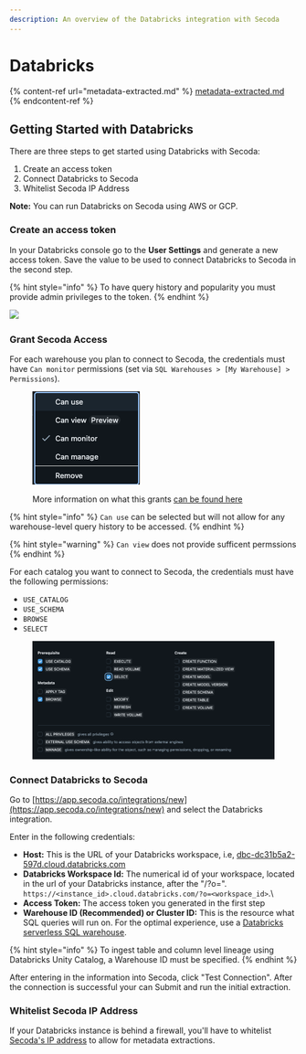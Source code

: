 ```yaml
---
description: An overview of the Databricks integration with Secoda
---
```


# Databricks

{% content-ref url="metadata-extracted.md" %}
[metadata-extracted.md](metadata-extracted.md)
{% endcontent-ref %}

## **Getting Started with Databricks** <a href="#h_3a4bfd6458" id="h_3a4bfd6458"></a>

There are three steps to get started using Databricks with Secoda:

1. Create an access token
2. Connect Databricks to Secoda
3. Whitelist Secoda IP Address

**Note:** You can run Databricks on Secoda using AWS or GCP.

### Create an access token

In your Databricks console go to the **User Settings** and generate a new access token. Save the value to be used to connect Databricks to Secoda in the second step.

{% hint style="info" %}
To have query history and popularity you must provide admin privileges to the token.
{% endhint %}

![](https://secoda-public-media-assets.s3.amazonaws.com/image%20\(12\)%20\(1\).png)

### Grant Secoda Access

For each warehouse you plan to connect to Secoda, the credentials must have `Can monitor` permissions (set via `SQL Warehouses > [My Warehouse] > Permissions`).&#x20;

<figure><img src="../../../.gitbook/assets/image (114).png" alt=""><figcaption><p>More information on what this grants <a href="https://docs.databricks.com/aws/en/security/auth/access-control#sql-warehouses">can be found here</a></p></figcaption></figure>

{% hint style="info" %}
`Can use` can be selected but will not allow for any warehouse-level query history to be accessed.
{% endhint %}

{% hint style="warning" %}
`Can view` does not provide sufficent permssions
{% endhint %}

For each catalog you want to connect to Secoda, the credentials must have the following permissions:

* `USE_CATALOG`
* `USE_SCHEMA`
* `BROWSE`
* `SELECT`

<figure><img src="../../../.gitbook/assets/image (113) (1).png" alt=""><figcaption></figcaption></figure>

### Connect Databricks to Secoda

Go to [https://app.secoda.co/integrations/new](https://app.secoda.co/integrations/new) and select the Databricks integration.

Enter in the following credentials:

* **Host:** This is the URL of your Databricks workspace, i.e, [dbc-dc31b5a2-597d.cloud.databricks.com](https://dbc-dc31b5a2-597d.cloud.databricks.com/)
* **Databricks Workspace Id:** The numerical id of your workspace, located in the url of your Databricks instance, after the "/?o=". `https://<instance_id>.cloud.databricks.com/?o=<workspace_id>`.\\
* **Access Token:** The access token you generated in the first step
* **Warehouse ID (Recommended) or Cluster ID:** This is the resource what SQL queries will run on. For the optimal experience, use a [Databricks serverless SQL warehouse](https://docs.databricks.com/en/admin/sql/serverless.html).

{% hint style="info" %}
To ingest table and column level lineage using Databricks Unity Catalog, a Warehouse ID must be specified.
{% endhint %}

After entering in the information into Secoda, click "Test Connection". After the connection is successful your can Submit and run the initial extraction.

### Whitelist Secoda IP Address

If your Databricks instance is behind a firewall, you'll have to whitelist [Secoda's IP address](../../../faq.md#what-are-the-ip-addresses-for-secoda) to allow for metadata extractions.&#x20;
